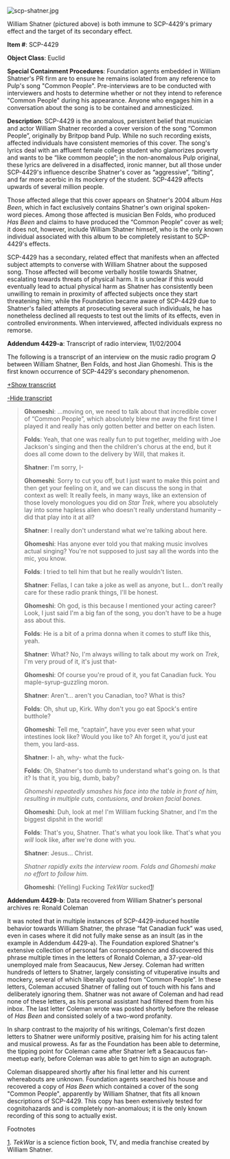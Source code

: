 ![scp-shatner.jpg](http://scp-wiki.wdfiles.com/local--files/scp-4429/scp-shatner.jpg)

William Shatner (pictured above) is both immune to SCP-4429's primary effect and the target of its secondary effect.

**Item #**: SCP-4429

**Object Class**: Euclid

**Special Containment Procedures**: Foundation agents embedded in William Shatner's PR firm are to ensure he remains isolated from any reference to Pulp's song "Common People". Pre-interviews are to be conducted with interviewers and hosts to determine whether or not they intend to reference "Common People" during his appearance. Anyone who engages him in a conversation about the song is to be contained and amnesticized.

**Description**: SCP-4429 is the anomalous, persistent belief that musician and actor William Shatner recorded a cover version of the song “Common People”, originally by Britpop band Pulp. While no such recording exists, affected individuals have consistent memories of this cover. The song's lyrics deal with an affluent female college student who glamorizes poverty and wants to be “like common people”; in the non-anomalous Pulp original, these lyrics are delivered in a disaffected, ironic manner, but all those under SCP-4429's influence describe Shatner's cover as “aggressive”, “biting”, and far more acerbic in its mockery of the student. SCP-4429 affects upwards of several million people.

Those affected allege that this cover appears on Shatner's 2004 album _Has Been_, which in fact exclusively contains Shatner's own original spoken-word pieces. Among those affected is musician Ben Folds, who produced _Has Been_ and claims to have produced the “Common People” cover as well; it does not, however, include William Shatner himself, who is the only known individual associated with this album to be completely resistant to SCP-4429's effects.

SCP-4429 has a secondary, related effect that manifests when an affected subject attempts to converse with William Shatner about the supposed song. Those affected will become verbally hostile towards Shatner, escalating towards threats of physical harm. It is unclear if this would eventually lead to actual physical harm as Shatner has consistently been unwilling to remain in proximity of affected subjects once they start threatening him; while the Foundation became aware of SCP-4429 due to Shatner's failed attempts at prosecuting several such individuals, he has nonetheless declined all requests to test out the limits of its effects, even in controlled environments. When interviewed, affected individuals express no remorse.

**Addendum 4429-a**: Transcript of radio interview, 11/02/2004

The following is a transcript of an interview on the music radio program _Q_ between William Shatner, Ben Folds, and host Jian Ghomeshi. This is the first known occurrence of SCP-4429's secondary phenomenon.

[+Show transcript](javascript:;)

[\-Hide transcript](javascript:;)

> **Ghomeshi**: …moving on, we need to talk about that incredible cover of “Common People”, which absolutely blew me away the first time I played it and really has only gotten better and better on each listen.
> 
> **Folds**: Yeah, that one was really fun to put together, melding with Joe Jackson's singing and then the children's chorus at the end, but it does all come down to the delivery by Will, that makes it.
> 
> **Shatner**: I'm sorry, I-
> 
> **Ghomeshi**: Sorry to cut you off, but I just want to make this point and then get your feeling on it, and we can discuss the song in that context as well: It really feels, in many ways, like an extension of those lovely monologues you did on _Star Trek_, where you absolutely lay into some hapless alien who doesn't really understand humanity – did that play into it at all?
> 
> **Shatner**: I really don't understand what we're talking about here.
> 
> **Ghomeshi**: Has anyone ever told you that making music involves actual singing? You're not supposed to just say all the words into the mic, you know.
> 
> **Folds**: I tried to tell him that but he really wouldn't listen.
> 
> **Shatner**: Fellas, I can take a joke as well as anyone, but I… don't really care for these radio prank things, I'll be honest.
> 
> **Ghomeshi**: Oh god, is this because I mentioned your acting career? Look, I just said I'm a big fan of the song, you don't have to be a huge ass about this.
> 
> **Folds**: He is a bit of a prima donna when it comes to stuff like this, yeah.
> 
> **Shatner**: What? No, I'm always willing to talk about my work on _Trek_, I'm very proud of it, it's just that-
> 
> **Ghomeshi**: Of course you're proud of it, you fat Canadian fuck. You maple-syrup-guzzling moron.
> 
> **Shatner**: Aren't… aren't you Canadian, too? What is this?
> 
> **Folds**: Oh, shut up, Kirk. Why don't you go eat Spock's entire butthole?
> 
> **Ghomeshi**: Tell me, “captain”, have you ever seen what your intestines look like? Would you like to? Ah forget it, you'd just eat them, you lard-ass.
> 
> **Shatner**: I- ah, why- what the fuck-
> 
> **Folds**: Oh, Shatner's too dumb to understand what's going on. Is that it? Is that it, you big, dumb, baby?
> 
> _Ghomeshi repeatedly smashes his face into the table in front of him, resulting in multiple cuts, contusions, and broken facial bones._
> 
> **Ghomeshi**: Duh, look at me! I'm William fucking Shatner, and I'm the biggest dipshit in the world!
> 
> **Folds**: That's you, Shatner. That's what you look like. That's what you _will_ look like, after we're done with you.
> 
> **Shatner**: Jesus… Christ.
> 
> _Shatner rapidly exits the interview room. Folds and Ghomeshi make no effort to follow him._
> 
> **Ghomeshi**: (Yelling) Fucking _TekWar_ sucked[1](javascript:;)!

**Addendum 4429-b**: Data recovered from William Shatner's personal archives re: Ronald Coleman

It was noted that in multiple instances of SCP-4429-induced hostile behavior towards William Shatner, the phrase “fat Canadian fuck” was used, even in cases where it did not fully make sense as an insult (as in the example in Addendum 4429-a). The Foundation explored Shatner's extensive collection of personal fan correspondence and discovered this phrase multiple times in the letters of Ronald Coleman, a 37-year-old unemployed male from Seacaucus, New Jersey. Coleman had written hundreds of letters to Shatner, largely consisting of vituperative insults and mockery, several of which liberally quoted from “Common People”. In these letters, Coleman accused Shatner of falling out of touch with his fans and deliberately ignoring them. Shatner was not aware of Coleman and had read none of these letters, as his personal assistant had filtered them from his inbox. The last letter Coleman wrote was posted shortly before the release of _Has Been_ and consisted solely of a two-word profanity.

In sharp contrast to the majority of his writings, Coleman's first dozen letters to Shatner were uniformly positive, praising him for his acting talent and musical prowess. As far as the Foundation has been able to determine, the tipping point for Coleman came after Shatner left a Seacaucus fan-meetup early, before Coleman was able to get him to sign an autograph.

Coleman disappeared shortly after his final letter and his current whereabouts are unknown. Foundation agents searched his house and recovered a copy of _Has Been_ which contained a cover of the song "Common People", apparently by William Shatner, that fits all known descriptions of SCP-4429. This copy has been extensively tested for cognitohazards and is completely non-anomalous; it is the only known recording of this song to actually exist.

Footnotes

[1](javascript:;). _TekWar_ is a science fiction book, TV, and media franchise created by William Shatner.